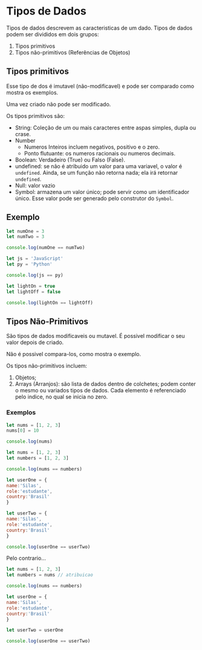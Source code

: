 # Tipos de Dados
Tipos de dados descrevem as caracteristicas de um dado. Tipos de dados podem ser divididos em dois grupos:
 1. Tipos primitivos
 2. Tipos não-primitivos (Referências de Objetos)

## Tipos primitivos
Esse tipo de dos é imutavel (não-modificavel) e pode ser comparado como mostra os exemplos. 

Uma vez criado não pode ser modificado.

Os tipos primitivos são:
- String: Coleção de um ou mais caracteres entre aspas simples, dupla ou crase.
- Number
  - Numeros Inteiros incluem negativos, positivo e o zero.
  - Ponto flutuante: os numeros racionais ou numeros decimais.
- Boolean: Verdadeiro (True) ou Falso (False).
- undefined: se não é atribuido um valor para uma variavel, o valor é `undefined`. Ainda, se um função não retorna nada; ela irá retornar `undefined`.
- Null: valor vazio
- Symbol: armazena um valor único; pode servir como um identificador único. Esse valor pode ser generado pelo construtor do `Symbol`.

## Exemplo
```js
let numOne = 3
let numTwo = 3

console.log(numOne == numTwo) 

let js = 'JavaScript'
let py = 'Python'

console.log(js == py)            

let lightOn = true
let lightOff = false

console.log(lightOn == lightOff) 
```

## Tipos Não-Primitivos
São tipos de dados modificaveis ou mutavel. É possivel modificar o seu valor depois de criado.

Não é possivel compara-los, como mostra o exemplo.

Os tipos não-primitivos incluem:
 1. Objetos;
 2. Arrays (Arranjos): são lista de dados dentro de colchetes; podem conter o mesmo ou variados tipos de dados. Cada elemento é referenciado pelo indice, no qual se inicia no zero.

### Exemplos
```js
let nums = [1, 2, 3]
nums[0] = 10

console.log(nums)
```

```js
let nums = [1, 2, 3]
let numbers = [1, 2, 3]

console.log(nums == numbers)

let userOne = {
name:'Silas',
role:'estudante',
country:'Brasil'
}

let userTwo = {
name:'Silas',
role:'estudante',
country:'Brasil'
}

console.log(userOne == userTwo)
```

Pelo contrario...
```js
let nums = [1, 2, 3]
let numbers = nums // atribuicao

console.log(nums == numbers) 

let userOne = {
name:'Silas',
role:'estudante',
country:'Brasil'
}

let userTwo = userOne

console.log(userOne == userTwo)  
```
